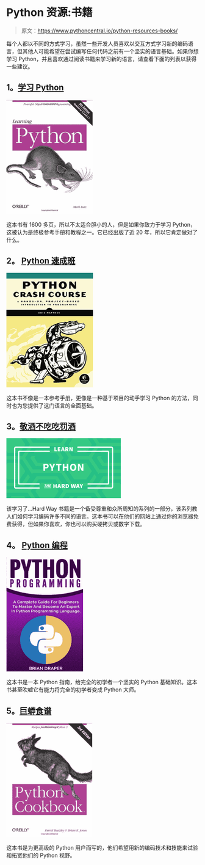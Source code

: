 # Python 资源:书籍

> 原文：<https://www.pythoncentral.io/python-resources-books/>

每个人都以不同的方式学习，虽然一些开发人员喜欢以交互方式学习新的编码语言，但其他人可能希望在尝试编写任何代码之前有一个坚实的语言基础。如果你想学习 Python，并且喜欢通过阅读书籍来学习新的语言，请查看下面的列表以获得一些建议。

## **1。[学习 Python](https://www.amazon.com/Learning-Python-5th-Mark-Lutz/dp/1449355730/ref=sr_1_1?ie=UTF8&qid=1479053246&sr=8-1&keywords=learning+python)**

[![screen-shot-2016-11-13-at-11-09-08-am](img/8b5205424b4471e1b668f02a5da17adb.png)](https://www.amazon.com/Learning-Python-5th-Mark-Lutz/dp/1449355730/ref=sr_1_1?ie=UTF8&qid=1479053246&sr=8-1&keywords=learning+python)

这本书有 1600 多页，所以不太适合胆小的人，但是如果你致力于学习 Python，这被认为是终极参考手册和教程之一。它已经出版了近 20 年，所以它肯定做对了什么。

## **2。 [Python 速成班](https://www.amazon.com/Python-Crash-Course-Hands-Project-Based/dp/1593276036/ref=sr_1_2?ie=UTF8&qid=1479053246&sr=8-2&keywords=learning+python)**

[![screen-shot-2016-11-13-at-11-10-00-am](img/e6498132e37faec008945b5ededb5f9e.png)](https://www.amazon.com/Python-Crash-Course-Hands-Project-Based/dp/1593276036/ref=sr_1_2?ie=UTF8&qid=1479053246&sr=8-2&keywords=learning+python)

这本书不像是一本参考手册，更像是一种基于项目的动手学习 Python 的方法，同时也为您提供了这门语言的全面基础。

## **3。[敬酒不吃吃罚酒](https://learnpythonthehardway.org/book/)**

[![screen-shot-2016-11-13-at-11-11-52-am](img/d9218ebb87852a9387c66db1801dd36a.png)](https://learnpythonthehardway.org/book/)

该学习了...Hard Way 书籍是一个备受尊重和众所周知的系列的一部分，该系列教人们如何学习编码许多不同的语言。这本书可以在他们的网站上通过你的浏览器免费获得，但如果你喜欢，你也可以购买硬拷贝或数字下载。

## **4。 [Python 编程](https://www.amazon.com/Python-Programming-Complete-Beginners-Language/dp/1539434370/ref=sr_1_4?ie=UTF8&qid=1479053246&sr=8-4&keywords=learning+python)**

[![screen-shot-2016-11-13-at-11-14-20-am](img/f0e35f919d757e1ad50628a1ca53da88.png)](https://www.pythoncentral.io/wp-content/uploads/2016/11/Screen-Shot-2016-11-13-at-11.14.20-AM.png)

这本书是一本 Python 指南，给完全的初学者一个坚实的 Python 基础知识。这本书甚至吹嘘它有能力将完全的初学者变成 Python 大师。

## **5。[巨蟒食谱](https://www.amazon.com/Python-Cookbook-Recipes-Mastering-ebook/dp/B00DQV4GGY/ref=sr_1_1?s=books&ie=UTF8&qid=1481205788&sr=1-1&keywords=python+cookbook+3rd+edition)**

[![screen-shot-2016-11-13-at-11-16-34-am](img/7183801dcc23a1fb3c8811ae690b074d.png)](https://www.amazon.com/Python-Cookbook-Recipes-Mastering-ebook/dp/B00DQV4GGY/ref=sr_1_1?s=books&ie=UTF8&qid=1481205788&sr=1-1&keywords=python+cookbook+3rd+edition)

这本书是为更高级的 Python 用户而写的，他们希望用新的编码技术和技能来试验和拓宽他们的 Python 视野。